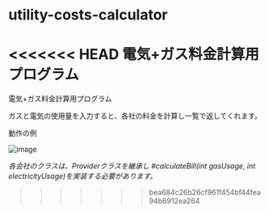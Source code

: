 # utility-costs-calculator
<<<<<<< HEAD
電気+ガス料金計算用プログラム
=======
電気+ガス料金計算用プログラム

ガスと電気の使用量を入力すると、各社の料金を計算し一覧で返してくれます。

動作の例

![image](https://user-images.githubusercontent.com/67471674/114558475-a95e5280-9ca5-11eb-8da2-ba963e48b724.png)

*各会社のクラスは、Providerクラスを継承し #calculateBill(int gasUsage, int electricityUsage)を実装する必要があります。*
>>>>>>> bea684c26b26cf961f454bf44fea94b6912ea264

